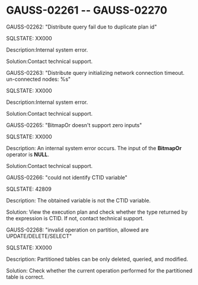 # GAUSS-02261 -- GAUSS-02270<a name="EN-US_TOPIC_0302073701"></a>

GAUSS-02262: "Distribute query fail due to duplicate plan id"

SQLSTATE: XX000

Description:Internal system error.

Solution:Contact technical support.

GAUSS-02263: "Distribute query initializing network connection timeout. un-connected nodes: %s"

SQLSTATE: XX000

Description:Internal system error.

Solution:Contact technical support.

GAUSS-02265: "BitmapOr doesn't support zero inputs"

SQLSTATE: XX000

Description: An internal system error occurs. The input of the  **BitmapOr**  operator is  **NULL**.

Solution:Contact technical support.

GAUSS-02266: "could not identify CTID variable"

SQLSTATE: 42809

Description: The obtained variable is not the CTID variable.

Solution: View the execution plan and check whether the type returned by the expression is CTID. If not, contact technical support.

GAUSS-02268: "invalid operation on partition, allowed are UPDATE/DELETE/SELECT"

SQLSTATE: XX000

Description: Partitioned tables can be only deleted, queried, and modified.

Solution: Check whether the current operation performed for the partitioned table is correct.

